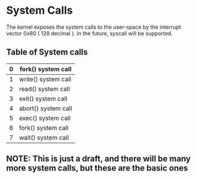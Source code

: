 # System Calls

The kernel exposes the system calls to the user-space by the interrupt vector 0x80 ( 128 decimal ). In the future, syscall will be supported.

## Table of System calls

| 0 | fork() system call  |
|---|---------------------|
| 1 | write() system call |
| 2 | read() system call  |
| 3 | exit() system call  |
| 4 | abort() system call |
| 5 | exec() system call  |
| 6 | fork() system call  |
| 7 | wait() system call  |

## NOTE: This is just a draft, and there will be many more system calls, but these are the basic ones